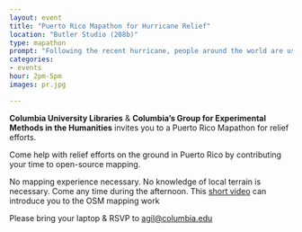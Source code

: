 ```yaml
---
layout: event
title: "Puerto Rico Mapathon for Hurricane Relief"
location: "Butler Studio (208b)"
type: mapathon
prompt: "Following the recent hurricane, people around the world are using the [OpenStreetMap](http://tasks.hotosm.org) platform to give their time to hurricane relief efforts. The Red Cross in Puerto Rico has requested two tasks we can help with for their relief efforts. During the mapathon, we will teach people how to help with these efforts through mapping, and we will map together."
categories:
- events
hour: 2pm-5pm
images: pr.jpg

---
```


**Columbia University Libraries** & **Columbia’s Group for Experimental
Methods in the Humanities** invites you to a Puerto Rico Mapathon
for relief efforts.

Come help with relief efforts on the ground in Puerto Rico by contributing
your time to open-source mapping.

No mapping experience necessary. No knowledge of local terrain is necessary.
Come any time during the afternoon. This [short video](https://mapgive.state.gov/learn-to-map/) can introduce you to the OSM mapping work

Please bring your laptop & RSVP to agil@columbia.edu
